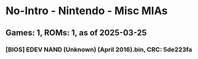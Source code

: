 # No-Intro - Nintendo - Misc MIAs
## Games: 1, ROMs: 1, as of 2025-03-25

### [BIOS] EDEV NAND (Unknown) (April 2016).bin, CRC: 5de223fa
